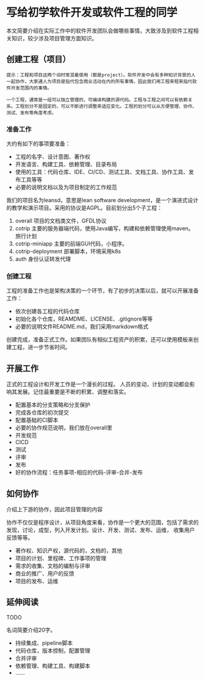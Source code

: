 # 写给初学软件开发或软件工程的同学

本文简要介绍在实际工作中的软件开发团队会做哪些事情，大致涉及到软件工程相关知识，较少涉及项目管理方面知识。


## 创建工程（项目）

    提示：工程和项目这两个词时常混着使用（都是project）。软件开发中会有多种知识背景的人一起协作，大家通人为项目是指代包含商业活动在内的所有事情。因此我们用工程来程来指代软件开发范围内的事情。

    一个工程，通常是一组可以独立管理的、可编译构建的源代码。工程与工程之间可以有依赖关系。工程划分不是固定的，可以不断进行调整来适应变化。工程的划分可以从方便管理、协作、测试、发布等角度考虑。


### 准备工作

大约有如下的事项要准备：
- 工程的名字、设计意图、著作权
- 开发语言、构建工具、依赖管理、目录布局
- 使用的工具：代码仓库、IDE、CI/CD、测试工具、文档工具、协作工具、发布工具等等
- 必要的说明文档以及为项目制定的工作规范

我们的项目名为leansd，意思是lean software development，是一个演进式设计的教学和演示项目。采用的协议是AGPL。目前划分出5个子工程：

1. overall 项目的文档类文件，GFDL协议
2. cotrip 主要的服务器端代码，使用Java编写，构建和依赖管理使用maven。旅行计划
3. cotrip-miniapp 主要的前端GUI代码，小程序。 
4. cotrip-deployment 部署脚本，环境采用k8s
5. auth 身份认证转发代理

### 创建工程

工程的准备工作也是架构决策的一个环节，有了初步的决策以后，就可以开展准备工作：

- 依次创建各工程的代码仓库
- 初始化各个仓库，REAMDME、LICENSE、.gitignore等等
- 必要的说明文件README.md，我们采用markdown格式

创建完成，准备正式工作。如果团队有相似工程资产的积累，还可以使用模板来创建工程，进一步节省时间。

## 开展工作

正式的工程设计和开发工作是一个漫长的过程。 人员的变动，计划的变动都会影响其发展。记住最重要是不断的积累、调整和落实。

- 配置基本的分支策略和分支保护
- 完成各仓库的初次提交
- 配置基础的CI脚本
- 必要的协作规范说明，我们放在overall里
- 开发规范
- CICD
- 测试
- 评审
- 发布
- 好的协作流程：任务事项-相应的代码-评审-合并-发布

## 如何协作

介绍上下游的协作，因此项目管理的内容

协作不仅仅是程序设计，从项目角度来看，协作是一个更大的范围，包括了需求的发现，讨论，成型，列入开发计划。设计、开发、测试、发布、运维， 收集用户反馈等等。

- 著作权、知识产权，源代码的，文档的，其他
- 项目的计划、里程碑、工作事项的管理
- 需求的收集、文档的编制与评审
- 商业的推广、用户的反馈
- 项目的发布、运维



## 延伸阅读

TODO

名词简要介绍20字。
- 持续集成、pipeline脚本
- 代码仓库，版本控制，配置管理
- 合并评审
- 依赖管理、构建工具、构建脚本
- ……
